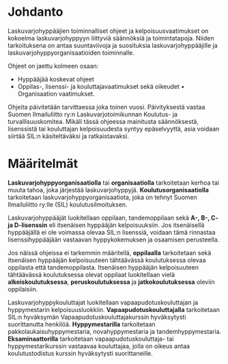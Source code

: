 Johdanto
=======

Laskuvarjohyppääjien toiminnalliset ohjeet ja kelpoisuusvaatimukset on kokoelma laskuvarjohyppyyn liittyviä säännöksiä ja toimintatapoja. Niiden tarkoituksena on antaa suuntaviivoja ja suosituksia laskuvarjohyppääjille ja laskuvarjohyppyorganisaatioiden toiminnalle.

Ohjeet on jaettu kolmeen osaan:
* Hyppääjää koskevat ohjeet
* Oppilas-, lisenssi- ja kouluttajavaatimukset sekä oikeudet
• Organisaation vaatimukset.

Ohjeita päivitetään tarvittaessa joka toinen vuosi. Päivityksestä vastaa Suomen Ilmailuliitto ry:n Laskuvarjotoimikunnan Koulutus- ja turvallisuuskomitea.
Mikäli tässä ohjeessa mainitusta säännöksestä, lisenssistä tai kouluttajan kelpoisuudesta syntyy epäselvyyttä, asia voidaan siirtää SIL:n käsiteltäväksi ja ratkaistavaksi.

Määritelmät
=======

**Laskuvarjohyppyorganisaatiolla** tai **organisaatiolla** tarkoitetaan kerhoa tai muuta tahoa, joka järjestää laskuvarjohyppyjä. **Koulutusorganisaatiolla** tarkoitetaan laskuvarjohyppyorganisaatiota, joka on tehnyt Suomen Ilmailuliitto ry:lle (SIL) koulutusilmoituksen.

Laskuvarjohyppääjät luokitellaan oppilaan, tandemoppilaan sekä **A-, B-, C- ja D-lisenssin** eli itsenäisen hyppääjän kelpoisuuksiin. Jos itsenäisellä hyppääjällä ei ole voimassa olevaa SIL:n lisenssiä, voidaan tämä rinnastaa lisenssihyppääjään
vastaavan hyppykokemuksen ja osaamisen perusteella.

Jos näissä ohjeissa ei tarkemmin määritellä, **oppilaalla** tarkoitetaan sekä itsenäisen hyppääjän kelpoisuuteen tähtäävässä koulutuksessa olevaa oppilasta että tandemoppilasta. Itsenäisen hyppääjän kelpoisuuteen tähtäävässä koulutuksessa
olevat oppilaat luokitellaan vielä **alkeiskoulutuksessa**, **peruskoulutuksessa** ja **jatkokoulutuksessa** oleviin oppilaisiin.

Laskuvarjohyppykouluttajat luokitellaan vapaapudotuskouluttajan ja hyppymestarin kelpoisuusluokkiin. **Vapaapudotuskouluttajalla** tarkoitetaan SIL:n hyväksymän Vapaapudotuskouluttajakurssin hyväksytysti suorittanutta henkilöä. **Hyppymestarilla** tarkoitetaan pakkolaukaisuhyppymestaria, novahyppymestaria ja tandemhyppymestaria. **Eksaminaattorilla** tarkoitetaan vapaapudotuskouluttaja- tai hyppymestarikurssin vastaavaa kouluttajaa, jolla on oikeus antaa koulutustodistus kurssin hyväksytysti suorittaneille.